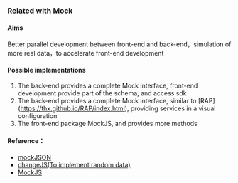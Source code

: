 ### Related with Mock

#### Aims

Better parallel development between front-end and back-end，simulation of more real data，to accelerate front-end development

#### Possible implementations

1. The back-end provides a complete Mock interface, front-end development provide part of the schema, and access sdk
2. The back-end provides a complete Mock interface, similar to [RAP] (https://thx.github.io/RAP/index.html), providing services in a visual configuration
3. The front-end package MockJS, and provides more methods



#### Reference：
* [mockJSON](https://github.com/mennovanslooten/mockJSON/)
* [changeJS(To implement random data)](http://chancejs.com/#function)
* [MockJS](https://github.com/nuysoft/Mock/)
